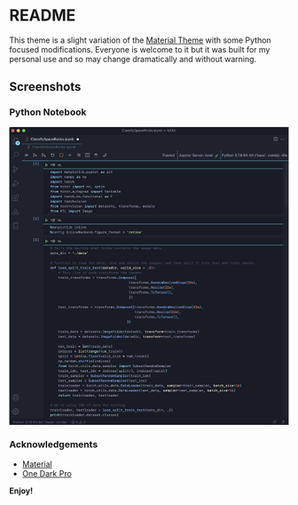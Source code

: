 # README
This theme is a slight variation of the [Material Theme](https://marketplace.visualstudio.com/items?itemName=Equinusocio.vsc-material-theme) with some Python focused modifications. Everyone is welcome to it but it was built for my personal use and so may change dramatically and without warning.


## Screenshots

### Python Notebook
![Notebook Example](img/notebook-example.png)

### Acknowledgements
* [Material](https://marketplace.visualstudio.com/items?itemName=Equinusocio.vsc-material-theme)
* [One Dark Pro](https://marketplace.visualstudio.com/items?itemName=akamud.vscode-theme-onedark)

**Enjoy!**
